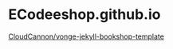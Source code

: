 # ECodeeshop.github.io

[CloudCannon/vonge-jekyll-bookshop-template](https://github.com/CloudCannon/vonge-jekyll-bookshop-template)